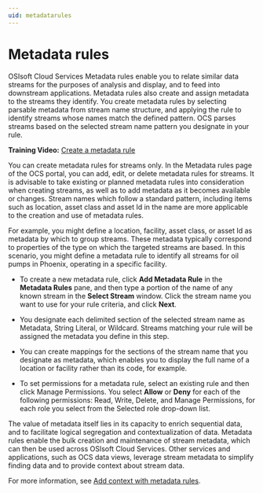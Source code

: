 ```yaml
---
uid: metadatarules
---
```


# Metadata rules

OSIsoft Cloud Services Metadata rules enable you to relate similar data streams for the purposes of analysis and display, and to feed into downstream applications. Metadata rules also create and assign metadata to the streams they identify. You create metadata rules by selecting parsable metadata from stream name structure, and applying the rule to identify streams whose names match the defined pattern. OCS parses streams based on the selected stream name pattern you designate in your rule.

**Training Video:** [Create a metadata rule](https://www.youtube.com/watch?v=641Q3YRzEFE)

You can create metadata rules for streams only. In the Metadata rules page of the OCS portal, you can add, edit, or delete metadata rules for streams. It is advisable to take existing or planned metadata rules into consideration when creating streams, as well as to add metadata as it becomes available or changes. Stream names which follow a standard pattern, including items such as location, asset class and asset Id in the name are more applicable to the creation and use of metadata rules.

For example, you might define a location, facility, asset class, or asset Id as metadata by which to group streams. These metadata typically correspond to properties of the type on which the targeted streams are based. In this scenario, you might define a metadata rule to identify all streams for oil pumps in Phoenix, operating in a specific facility.

*	To create a new metadata rule, click **Add Metadata Rule** in the **Metadata Rules** pane, and then type a portion of the name of any known stream in the **Select Stream** window. Click the stream name you want to use for your rule criteria, and click **Next**.
  
  *	You designate each delimited section of the selected stream name as Metadata, String Literal, or Wildcard. Streams matching your rule will be assigned the metadata you define in this step.
  
  *	You can create mappings for the sections of the stream name that you designate as metadata, which enables you to display the full name of a location or facility rather than its code, for example.
  
*	To set permissions for a metadata rule, select an existing rule and then click Manage Permissions. You select **Allow** or **Deny** for each of the following permissions: Read, Write, Delete, and Manage Permissions, for each role you select from the Selected role drop-down list.

The value of metadata itself lies in its capacity to enrich sequential data, and to facilitate logical segregation and contextualization of data. Metadata rules enable the bulk creation and maintenance of stream metadata, which can then be used across OSIsoft Cloud Services. Other services and applications, such as OCS data views, leverage stream metadata to simplify finding data and to provide context about stream data.

For more information, see [Add context with metadata rules](#addcontextwithmetadatarules).
